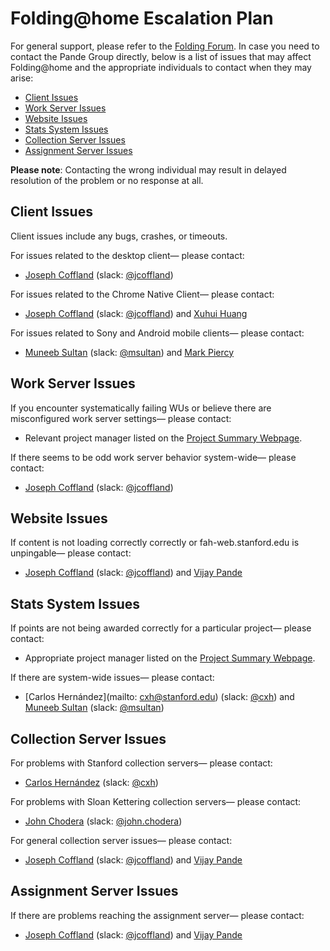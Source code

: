 # Folding@home Escalation Plan

For general support, please refer to the [Folding Forum](http://www.foldingforum.com). In case you need to 
contact the Pande Group directly, below is a list of issues that may affect Folding@home and the appropriate 
individuals to contact when they may arise:

+ [Client Issues](#client-issues)
+ [Work Server Issues](#work-server-issues)
+ [Website Issues](#website-issues)
+ [Stats System Issues](#stats-system-issues)
+ [Collection Server Issues](#work-server-issues)
+ [Assignment Server Issues](#assignment-server-issues)

**Please note**: Contacting the wrong individual may result in delayed resolution of the problem or no response at all. 

## Client Issues

Client issues include any bugs, crashes, or timeouts.

For issues related to the desktop client— please contact:

+ [Joseph Coffland](mailto:joseph@cauldrondevelopment.com) (slack: [@jcoffland](https://foldingathome.slack.com/messages/@jcoffland/))

For issues related to the Chrome Native Client— please contact:

+ [Joseph Coffland](mailto:joseph@cauldrondevelopment.com) (slack: [@jcoffland](https://foldingathome.slack.com/messages/@jcoffland/)) and [Xuhui Huang](mailto:xuhuihuang@ust.hk)

For issues related to Sony and Android mobile clients— please contact:

+ [Muneeb Sultan](mailto:msultan@stanford.edu) (slack: [@msultan](https://foldingathome.slack.com/messages/@msultan/)) and [Mark Piercy](mailto:mpiercy@stanford.edu)

## Work Server Issues

If you encounter systematically failing WUs or believe there are misconfigured work server settings— please contact:

+ Relevant project manager listed on the [Project Summary Webpage](http://fah-web.stanford.edu/new/psummaryC.html).

If there seems to be odd work server behavior system-wide— please contact:

+ [Joseph Coffland](mailto:joseph@cauldrondevelopment.com) (slack: [@jcoffland](https://foldingathome.slack.com/messages/@jcoffland/))

## Website Issues

If content is not loading correctly correctly or fah-web.stanford.edu is unpingable— please contact:

+ [Joseph Coffland](mailto:joseph@cauldrondevelopment.com) (slack: [@jcoffland](https://foldingathome.slack.com/messages/@jcoffland/)) and [Vijay Pande](mailto:pande@stanford.edu)

## Stats System Issues

If points are not being awarded correctly for a particular project— please contact:

+ Appropriate project manager listed on the [Project Summary Webpage](http://fah-web.stanford.edu/new/psummaryC.html).

If there are system-wide issues— please contact:

+ [Carlos Hernández](mailto: cxh@stanford.edu) (slack: [@cxh](https://foldingathome.slack.com/messages/@cxh/)) and [Muneeb Sultan](mailto:msultan@stanford.edu) (slack: [@msultan](https://foldingathome.slack.com/messages/@msultan/))

## Collection Server Issues

For problems with Stanford collection servers— please contact:

+ [Carlos Hernández](mailto:cxh@stanford.edu) (slack: [@cxh](https://foldingathome.slack.com/messages/@cxh/))

For problems with Sloan Kettering collection servers— please contact:

+ [John Chodera](mailto:john.chodera@choderalab.org) (slack: [@john.chodera](https://foldingathome.slack.com/messages/@john.chodera/))

For general collection server issues— please contact:

+ [Joseph Coffland](mailto:joseph@cauldrondevelopment.com) (slack: [@jcoffland](https://foldingathome.slack.com/messages/@jcoffland/)) and [Vijay Pande](mailto:pande@stanford.edu)

## Assignment Server Issues

If there are problems reaching the assignment server— please contact:

+ [Joseph Coffland](mailto:joseph@cauldrondevelopment.com) (slack: [@jcoffland](https://foldingathome.slack.com/messages/@jcoffland/)) and [Vijay Pande](mailto:pande@stanford.edu)
